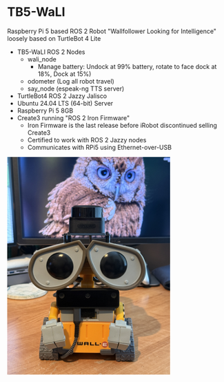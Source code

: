 # TB5-WaLI

Raspberry Pi 5 based ROS 2 Robot "Wallfollower Looking for Intelligence" loosely based on TurtleBot 4 Lite  

- TB5-WaLI ROS 2 Nodes  
  - wali_node  
    - Manage battery: Undock at 99% battery, rotate to face dock at 18%, Dock at 15%)   
  - odometer  (Log all robot travel)  
  - say_node  (espeak-ng TTS server)  
- TurtleBot4 ROS 2 Jazzy Jalisco  
- Ubuntu 24.04 LTS (64-bit) Server  
- Raspberry Pi 5 8GB  
- Create3 running "ROS 2 Iron Firmware"  
  - Iron Firmware is the last release before iRobot discontinued selling Create3  
  - Certified to work with ROS 2 Jazzy nodes  
  - Communicates with RPi5 using Ethernet-over-USB  

<img src="https://github.com/slowrunner/TB5-WaLI/blob/main/graphics/WaLI_Waiting_For_Create3.JPG" width="378" height="504" />
